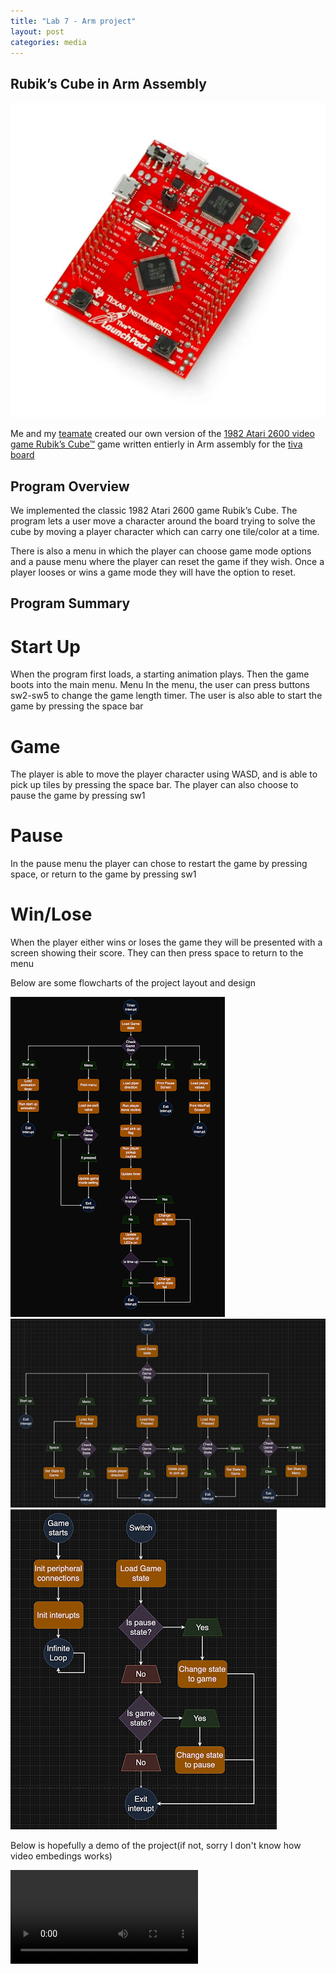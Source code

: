 ```yaml
---
title: "Lab 7 - Arm project"
layout: post
categories: media
---
```



## Rubik’s Cube in Arm Assembly

![Tiva Board](/assets/images/tiva_board.png)

Me and my [teamate][tom] created our own version of the [1982 Atari 2600 video game Rubik’s Cube™][lab7] game written entierly in Arm assembly for the [tiva board][board]

## Program Overview

We implemented the classic 1982 Atari 2600 game Rubik’s Cube. The program lets a user move a character around the board trying to solve the cube by moving a player character which can carry one tile/color at a time. 

There is also a menu in which the player can choose game mode options and a pause menu where the player can reset the game if they wish. Once a player looses or wins a game mode they will have the option to reset.








## Program Summary

# Start Up
When the program first loads, a starting animation plays. Then the game boots into the main menu.
Menu
In the menu, the user can press buttons sw2-sw5 to change the game length timer. The user is also able to start the game by pressing the space bar

# Game
The player is able to move the player character using WASD, and is able to pick up tiles by pressing the space bar. The player can also choose to pause the game by pressing sw1

# Pause
In the pause menu the player can chose to restart the game by pressing space, or return to the game by pressing sw1

# Win/Lose
When the player either wins or loses the game they will be presented with a screen showing their score. They can then press space to return to the menu






Below are some flowcharts of the project layout and design


![Flowchart 1](/assets/images/flow1.png)
![Flowchart 2](/assets/images/flow2.png)
![Flowchart 3](/assets/images/flow3.png)

Below is hopefully a demo of the project(if not, sorry I don't know how video embedings works)

<video controls style="max-width: 100%; height: auto;">
  <source src="/assets/images/Lab7ProjectDemo.mov" type="video/mp4">
  Your browser does not support the video tag :/
</video>



[lab7]: https://github.com/t-scholtz/CSE-379_Lab/tree/main/Lab7
[tom]: https://www.linkedin.com/in/tom-mehok-0926b6272/
[board]: https://www.ti.com/tool/EK-TM4C123GXL